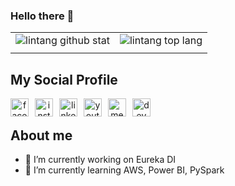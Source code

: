 ### Hello there 🚀

|||
|---|---|
|![lintang github stat](https://github-readme-stats.vercel.app/api?username=AlanAlvarez5&show_icons=true&hide_border=true&theme=vue) | ![lintang top lang](https://github-readme-stats.vercel.app/api/top-langs/?username=AlanAlvarez5&layout=compact&hide_border=true&theme=vue) |
|||

## My Social Profile
<p align="center">
<a href="https://www.facebook.com/alan.alvarez.58367">
    <img style="margin-right:10px" align="left" alt="facebook" width="29px" src="https://upload.wikimedia.org/wikipedia/commons/thumb/0/05/Facebook_Logo_%282019%29.png/1024px-Facebook_Logo_%282019%29.png" />    
</a>
<a href="https://www.instagram.com/alanalv5/">
    <img style="margin-right:10px" align="left" alt="instagram" width="29px" src="https://assets.stickpng.com/images/580b57fcd9996e24bc43c521.png" />    
</a>
<a href="https://www.linkedin.com/in/alan-antonio-alvarez-s%C3%A1nchez-2937591a5/">
    <img style="margin-right:10px" align="left" alt="linkedin" width="29px" src="https://masempresas.cea.es/wp-content/uploads/2018/11/LINKEDIN.png" />    
</a>
<a href="https://www.youtube.com/channel/UCtWuyLR7T3Fqz6jUdv8HdLQ">
    <img style="margin-right:10px" align="left" alt="youtube" width="29px" src="https://images.vexels.com/media/users/3/137425/isolated/preview/f2ea1ded4d037633f687ee389a571086-logotipo-del-icono-de-youtube-by-vexels.png" />    
</a>
<a href="https://medium.com/@alanalvarez98.aa">
    <img style="margin-right:10px" align="left" alt="medium" width="29px" src="https://upload.wikimedia.org/wikipedia/commons/thumb/e/ec/Medium_logo_Monogram.svg/1200px-Medium_logo_Monogram.svg.png" />    
</a>
<a href="https://dev.to/alanalvarez5">
    <img style="margin-right:10px" align="left" alt="dev" width="29px" src="https://cdn3.iconfinder.com/data/icons/logos-and-brands-adobe/512/84_Dev-512.png" />    
</a>
</p>
<br>

## About me

- 🔭 I’m currently working on Eureka DI
- 🌱 I’m currently learning AWS, Power BI, PySpark

